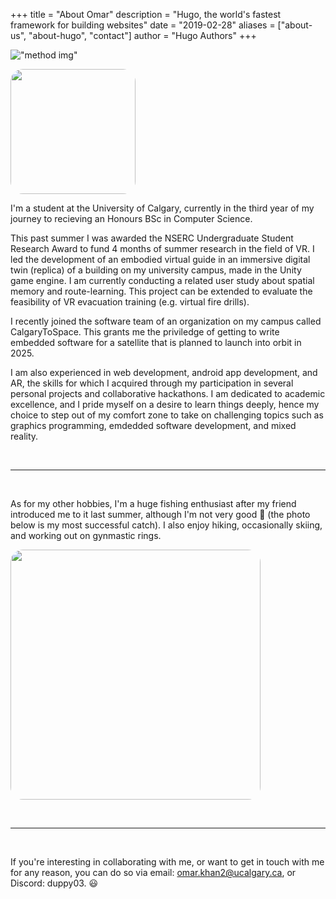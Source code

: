 +++
title = "About Omar"
description = "Hugo, the world's fastest framework for building websites"
date = "2019-02-28"
aliases = ["about-us", "about-hugo", "contact"]
author = "Hugo Authors"
+++

!["method img"](images/pong.jpeg)

<img src="/images/pong.jpeg" style="width: 200px; border-radius: 20px;"/>


I'm a student at the University of Calgary, currently in the third year of my journey to recieving an Honours BSc in Computer Science.

This past summer I was awarded the NSERC Undergraduate Student Research Award to fund 4 months of summer research in the field of VR. I led the development of an embodied virtual guide in an immersive digital twin (replica) of a building on my university campus, made in the Unity game engine. I am currently conducting a related user study about spatial memory and route-learning. This project can be extended to evaluate the feasibility of VR evacuation training (e.g. virtual fire drills).

I recently joined the software team of an organization on my campus called CalgaryToSpace. This grants me the priviledge of getting to write embedded software for a satellite that is planned to launch into orbit in 2025.

I am also experienced in web development, android app development, and AR, the skills for which I acquired through my participation in several personal projects and collaborative hackathons. I am dedicated to academic excellence, and I pride myself on a desire to learn things deeply, hence my choice to step out of my comfort zone to take on challenging topics such as graphics programming, emdedded software development, and mixed reality.

&nbsp;
___
&nbsp;


As for my other hobbies, I'm a huge fishing enthusiast after my friend introduced me to it last summer, although I'm not very good 🥲 (the photo below is my most successful catch). I also enjoy hiking, occasionally skiing, and working out on gynmastic rings.

<img src="images/fish.png" style="width: 400px; border-radius: 20px;"/>


&nbsp;
___
&nbsp;

If you're interesting in collaborating with me, or want to get in touch with me for any reason, you can do so via email: omar.khan2@ucalgary.ca, or Discord: duppy03. 😃
